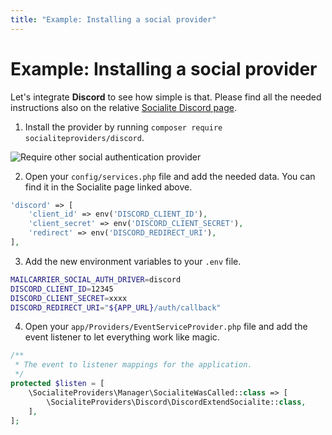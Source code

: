 ```yaml
---
title: "Example: Installing a social provider"
---
```


# Example: Installing a social provider

Let's integrate **Discord** to see how simple is that. Please find all the needed instructions also on the relative [Socialite Discord page](https://socialiteproviders.com/Discord/).

1. Install the provider by running `composer require socialiteproviders/discord`.

![Require other social authentication provider](/images/social-auth-other-require.png)

2. Open your `config/services.php` file and add the needed data. You can find it in the Socialite page linked above.

```php
'discord' => [
    'client_id' => env('DISCORD_CLIENT_ID'),
    'client_secret' => env('DISCORD_CLIENT_SECRET'),
    'redirect' => env('DISCORD_REDIRECT_URI'),
],
```
3. Add the new environment variables to your `.env` file.

```bash
MAILCARRIER_SOCIAL_AUTH_DRIVER=discord
DISCORD_CLIENT_ID=12345
DISCORD_CLIENT_SECRET=xxxx
DISCORD_REDIRECT_URI="${APP_URL}/auth/callback"
```

4. Open your `app/Providers/EventServiceProvider.php` file and add the event listener to let everything work like magic.

```php
/**
 * The event to listener mappings for the application.
 */
protected $listen = [
    \SocialiteProviders\Manager\SocialiteWasCalled::class => [
        \SocialiteProviders\Discord\DiscordExtendSocialite::class,
    ],
];
```